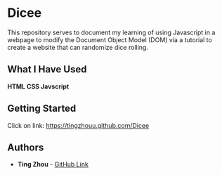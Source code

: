 # Dicee

This repository serves to document my learning of using Javascript in a webpage to modify the Document Object Model (DOM) via a tutorial to create a website that can randomize dice rolling.

## What I Have Used

**HTML CSS Javscript**

## Getting Started
Click on link: https://tingzhouu.github.com/Dicee


## Authors

* **Ting Zhou** - [GitHub Link](https://github.com/tingzhouu)
